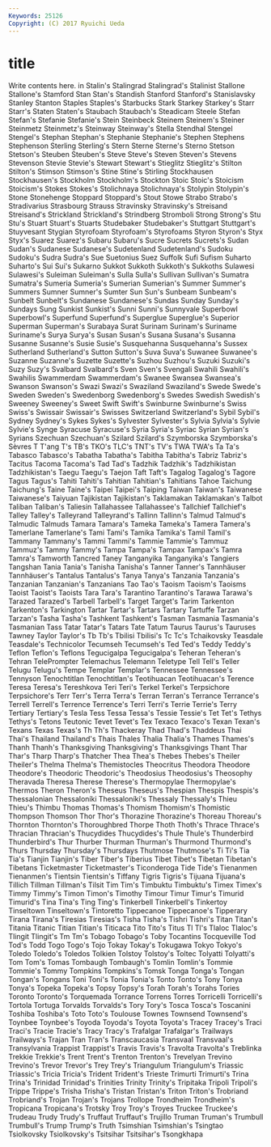 ```yaml
---
Keywords: 25126 
Copyright: (C) 2017 Ryuichi Ueda
---
```


# title

Write contents here.
in Stalin's Stalingrad
Stalingrad's Stalinist Stallone Stallone's Stamford Stan Stan's Standish Stanford Stanford's
Stanislavsky Stanley Stanton Staples Staples's Starbucks Stark Starkey Starkey's Starr
Starr's Staten Staten's Staubach Staubach's Steadicam Steele Stefan Stefan's Stefanie
Stefanie's Stein Steinbeck Steinem Steinem's Steiner Steinmetz Steinmetz's Steinway Steinway's
Stella Stendhal Stengel Stengel's Stephan Stephan's Stephanie Stephanie's Stephen Stephens
Stephenson Sterling Sterling's Stern Sterne Sterne's Sterno Stetson Stetson's Steuben
Steuben's Steve Steve's Steven Steven's Stevens Stevenson Stevie Stevie's Stewart
Stewart's Stieglitz Stieglitz's Stilton Stilton's Stimson Stimson's Stine Stine's Stirling
Stockhausen Stockhausen's Stockholm Stockholm's Stockton Stoic Stoic's Stoicism Stoicism's Stokes
Stokes's Stolichnaya Stolichnaya's Stolypin Stolypin's Stone Stonehenge Stoppard Stoppard's Stout
Stowe Strabo Strabo's Stradivarius Strasbourg Strauss Stravinsky Stravinsky's Streisand Streisand's
Strickland Strickland's Strindberg Stromboli Strong Strong's Stu Stu's Stuart Stuart's
Stuarts Studebaker Studebaker's Stuttgart Stuttgart's Stuyvesant Stygian Styrofoam Styrofoam's Styrofoams
Styron Styron's Styx Styx's Suarez Suarez's Subaru Subaru's Sucre Sucrets
Sucrets's Sudan Sudan's Sudanese Sudanese's Sudetenland Sudetenland's Sudoku Sudoku's Sudra
Sudra's Sue Suetonius Suez Suffolk Sufi Sufism Suharto Suharto's Sui
Sui's Sukarno Sukkot Sukkoth Sukkoth's Sukkoths Sulawesi Sulawesi's Suleiman Suleiman's
Sulla Sulla's Sullivan Sullivan's Sumatra Sumatra's Sumeria Sumeria's Sumerian Sumerian's
Summer Summer's Summers Sumner Sumner's Sumter Sun Sun's Sunbeam Sunbeam's
Sunbelt Sunbelt's Sundanese Sundanese's Sundas Sunday Sunday's Sundays Sung Sunkist
Sunkist's Sunni Sunni's Sunnyvale Superbowl Superbowl's Superfund Superfund's Superglue Superglue's
Superior Superman Superman's Surabaya Surat Surinam Surinam's Suriname Suriname's Surya
Surya's Susan Susan's Susana Susana's Susanna Susanne Susanne's Susie Susie's
Susquehanna Susquehanna's Sussex Sutherland Sutherland's Sutton Sutton's Suva Suva's Suwanee
Suwanee's Suzanne Suzanne's Suzette Suzette's Suzhou Suzhou's Suzuki Suzuki's Suzy
Suzy's Svalbard Svalbard's Sven Sven's Svengali Swahili Swahili's Swahilis Swammerdam
Swammerdam's Swanee Swansea Swansea's Swanson Swanson's Swazi Swazi's Swaziland Swaziland's
Swede Swede's Sweden Sweden's Swedenborg Swedenborg's Swedes Swedish Swedish's Sweeney
Sweeney's Sweet Swift Swift's Swinburne Swinburne's Swiss Swiss's Swissair Swissair's
Swisses Switzerland Switzerland's Sybil Sybil's Sydney Sydney's Sykes Sykes's Sylvester
Sylvester's Sylvia Sylvia's Sylvie Sylvie's Synge Syracuse Syracuse's Syria Syria's
Syriac Syrian Syrian's Syrians Szechuan Szechuan's Szilard Szilard's Szymborska Szymborska's
Sèvres T T'ang T's TB's TKO's TLC's TNT's TV's TWA
TWA's Ta Ta's Tabasco Tabasco's Tabatha Tabatha's Tabitha Tabitha's Tabriz
Tabriz's Tacitus Tacoma Tacoma's Tad Tad's Tadzhik Tadzhik's Tadzhikistan Tadzhikistan's
Taegu Taegu's Taejon Taft Taft's Tagalog Tagalog's Tagore Tagus Tagus's
Tahiti Tahiti's Tahitian Tahitian's Tahitians Tahoe Taichung Taichung's Taine Taine's
Taipei Taipei's Taiping Taiwan Taiwan's Taiwanese Taiwanese's Taiyuan Tajikistan Tajikistan's
Taklamakan Taklamakan's Talbot Taliban Taliban's Taliesin Tallahassee Tallahassee's Tallchief Tallchief's
Talley Talley's Talleyrand Talleyrand's Tallinn Tallinn's Talmud Talmud's Talmudic Talmuds
Tamara Tamara's Tameka Tameka's Tamera Tamera's Tamerlane Tamerlane's Tami Tami's
Tamika Tamika's Tamil Tamil's Tammany Tammany's Tammi Tammi's Tammie Tammie's
Tammuz Tammuz's Tammy Tammy's Tampa Tampa's Tampax Tampax's Tamra Tamra's
Tamworth Tancred Taney Tanganyika Tanganyika's Tangiers Tangshan Tania Tania's Tanisha
Tanisha's Tanner Tanner's Tannhäuser Tannhäuser's Tantalus Tantalus's Tanya Tanya's Tanzania
Tanzania's Tanzanian Tanzanian's Tanzanians Tao Tao's Taoism Taoism's Taoisms Taoist
Taoist's Taoists Tara Tara's Tarantino Tarantino's Tarawa Tarawa's Tarazed Tarazed's
Tarbell Tarbell's Target Target's Tarim Tarkenton Tarkenton's Tarkington Tartar Tartar's
Tartars Tartary Tartuffe Tarzan Tarzan's Tasha Tasha's Tashkent Tashkent's Tasman
Tasmania Tasmania's Tasmanian Tass Tatar Tatar's Tatars Tate Tatum Taurus
Taurus's Tauruses Tawney Taylor Taylor's Tb Tb's Tbilisi Tbilisi's Tc
Tc's Tchaikovsky Teasdale Teasdale's Technicolor Tecumseh Tecumseh's Ted Ted's Teddy
Teddy's Teflon Teflon's Teflons Tegucigalpa Tegucigalpa's Teheran Teheran's Tehran TelePrompter
Telemachus Telemann Teletype Tell Tell's Teller Telugu Telugu's Tempe Templar
Templar's Tennessee Tennessee's Tennyson Tenochtitlan Tenochtitlan's Teotihuacan Teotihuacan's Terence Teresa
Teresa's Tereshkova Teri Teri's Terkel Terkel's Terpsichore Terpsichore's Terr Terr's
Terra Terra's Terran Terran's Terrance Terrance's Terrell Terrell's Terrence Terrence's
Terri Terri's Terrie Terrie's Terry Tertiary Tertiary's Tesla Tess Tessa
Tessa's Tessie Tessie's Tet Tet's Tethys Tethys's Tetons Teutonic Tevet
Tevet's Tex Texaco Texaco's Texan Texan's Texans Texas Texas's Th
Th's Thackeray Thad Thad's Thaddeus Thai Thai's Thailand Thailand's Thais
Thales Thalia Thalia's Thames Thames's Thanh Thanh's Thanksgiving Thanksgiving's Thanksgivings
Thant Thar Thar's Tharp Tharp's Thatcher Thea Thea's Thebes Thebes's
Theiler Theiler's Thelma Thelma's Themistocles Theocritus Theodora Theodore Theodore's Theodoric
Theodoric's Theodosius Theodosius's Theosophy Theravada Theresa Therese Therese's Thermopylae Thermopylae's
Thermos Theron Theron's Theseus Theseus's Thespian Thespis Thespis's Thessalonian Thessaloníki
Thessaloníki's Thessaly Thessaly's Thieu Thieu's Thimbu Thomas Thomas's Thomism Thomism's
Thomistic Thompson Thomson Thor Thor's Thorazine Thorazine's Thoreau Thoreau's Thornton
Thornton's Thoroughbred Thorpe Thoth Thoth's Thrace Thrace's Thracian Thracian's Thucydides
Thucydides's Thule Thule's Thunderbird Thunderbird's Thur Thurber Thurman Thurman's Thurmond
Thurmond's Thurs Thursday Thursday's Thursdays Thutmose Thutmose's Ti Ti's Tia
Tia's Tianjin Tianjin's Tiber Tiber's Tiberius Tibet Tibet's Tibetan Tibetan's
Tibetans Ticketmaster Ticketmaster's Ticonderoga Tide Tide's Tienanmen Tienanmen's Tientsin Tientsin's
Tiffany Tigris Tigris's Tijuana Tijuana's Tillich Tillman Tillman's Tilsit Tim
Tim's Timbuktu Timbuktu's Timex Timex's Timmy Timmy's Timon Timon's Timothy
Timour Timur Timur's Timurid Timurid's Tina Tina's Ting Ting's Tinkerbell
Tinkerbell's Tinkertoy Tinseltown Tinseltown's Tintoretto Tippecanoe Tippecanoe's Tipperary Tirana Tirana's
Tiresias Tiresias's Tisha Tisha's Tishri Tishri's Titan Titan's Titania Titanic
Titian Titian's Titicaca Tito Tito's Titus Tl Tl's Tlaloc Tlaloc's
Tlingit Tlingit's Tm Tm's Tobago Tobago's Toby Tocantins Tocqueville Tod
Tod's Todd Togo Togo's Tojo Tokay Tokay's Tokugawa Tokyo Tokyo's
Toledo Toledo's Toledos Tolkien Tolstoy Tolstoy's Toltec Tolyatti Tolyatti's Tom
Tom's Tomas Tombaugh Tombaugh's Tomlin Tomlin's Tommie Tommie's Tommy Tompkins
Tompkins's Tomsk Tonga Tonga's Tongan Tongan's Tongans Toni Toni's Tonia
Tonia's Tonto Tonto's Tony Tonya Tonya's Topeka Topeka's Topsy Topsy's
Torah Torah's Torahs Tories Toronto Toronto's Torquemada Torrance Torrens Torres
Torricelli Torricelli's Tortola Tortuga Torvalds Torvalds's Tory Tory's Tosca Tosca's
Toscanini Toshiba Toshiba's Toto Toto's Toulouse Townes Townsend Townsend's Toynbee
Toynbee's Toyoda Toyoda's Toyota Toyota's Tracey Tracey's Traci Traci's Tracie
Tracie's Tracy Tracy's Trafalgar Trafalgar's Trailways Trailways's Trajan Tran Tran's
Transcaucasia Transvaal Transvaal's Transylvania Trappist Trappist's Travis Travis's Travolta Travolta's
Treblinka Trekkie Trekkie's Trent Trent's Trenton Trenton's Trevelyan Trevino Trevino's
Trevor Trevor's Trey Trey's Triangulum Triangulum's Triassic Triassic's Tricia Tricia's
Trident Trident's Trieste Trimurti Trimurti's Trina Trina's Trinidad Trinidad's Trinities
Trinity Trinity's Tripitaka Tripoli Tripoli's Trippe Trippe's Trisha Trisha's Tristan
Tristan's Triton Triton's Trobriand Trobriand's Trojan Trojan's Trojans Trollope Trondheim
Trondheim's Tropicana Tropicana's Trotsky Troy Troy's Troyes Truckee Truckee's Trudeau
Trudy Trudy's Truffaut Truffaut's Trujillo Truman Truman's Trumbull Trumbull's Trump
Trump's Truth Tsimshian Tsimshian's Tsingtao Tsiolkovsky Tsiolkovsky's Tsitsihar Tsitsihar's Tsongkhapa
